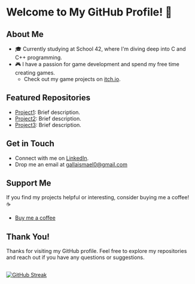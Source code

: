 # Welcome to My GitHub Profile! 👋

## About Me
- 🎓 Currently studying at School 42, where I'm diving deep into C and C++ programming.
- 🎮 I have a passion for game development and spend my free time creating games.
  - Check out my game projects on [itch.io](https://dailywind.itch.io/).

## Featured Repositories
- [Project1](link_to_project1_repo): Brief description.
- [Project2](link_to_project2_repo): Brief description.
- [Project3](link_to_project3_repo): Brief description.

## Get in Touch
- Connect with me on [LinkedIn](https://www.linkedin.com/in/ma%C3%ABl-gallais-0966022b3/).
- Drop me an email at gallaismael0@gmail.com

## Support Me
If you find my projects helpful or interesting, consider buying me a coffee! ☕️
- [Buy me a coffee](https://www.buymeacoffee.com/dailywind)

## Thank You!
Thanks for visiting my GitHub profile. Feel free to explore my repositories and reach out if you have any questions or suggestions.

 ##
 <a href="https://git.io/streak-stats"><img src="https://streak-stats.demolab.com?user=DailyWind00&theme=omni&hide_border=true&border_radius=15" alt="GitHub Streak" /></a> 

